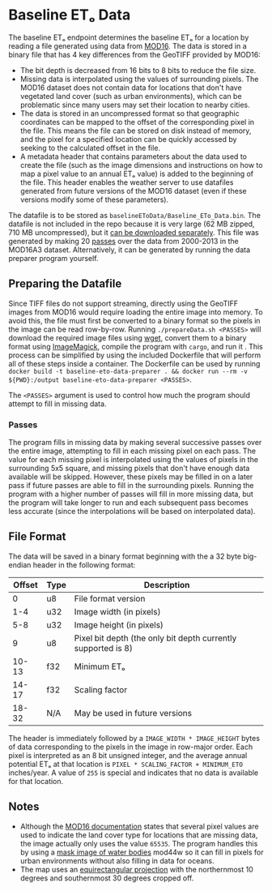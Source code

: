 # Baseline ETₒ Data

The baseline ETₒ endpoint determines the baseline ETₒ for a location by reading a file generated using data from [MOD16](https://www.ntsg.umt.edu/project/modis/mod16.php).
The data is stored in a binary file that has 4 key differences from the GeoTIFF provided by MOD16:
* The bit depth is decreased from 16 bits to 8 bits to reduce the file size.
* Missing data is interpolated using the values of surrounding pixels.
The MOD16 dataset does not contain data for locations that don't have vegetated land cover (such as urban environments), which can be problematic since many users may set their location to nearby cities.
* The data is stored in an uncompressed format so that geographic coordinates can be mapped to the offset of the corresponding pixel in the file.
This means the file can be stored on disk instead of memory, and the pixel for a specified location can be quickly accessed by seeking to the calculated offset in the file.
* A metadata header that contains parameters about the data used to create the file (such as the image dimensions and instructions on how to map a pixel value to an annual ETₒ value) is added to the beginning of the file.
This header enables the weather server to use datafiles generated from future versions of the MOD16 dataset (even if these versions modify some of these parameters).

The datafile is to be stored as `baselineEToData/Baseline_ETo_Data.bin`.
The datafile is not included in the repo because it is very large (62 MB zipped, 710 MB uncompressed), but it [can be downloaded separately](http://www.mediafire.com/file/n7z32dbdvgyupk3/Baseline_ETo_Data.zip/file).
This file was generated by making 20 [passes](#passes) over the data from 2000-2013 in the MOD16A3 dataset.
Alternatively, it can be generated by running the data preparer program yourself.

## Preparing the Datafile

Since TIFF files do not support streaming, directly using the GeoTIFF images from MOD16 would require loading the entire image into memory.
To avoid this, the file must first be converted to a binary format so the pixels in the image can be read row-by-row.
Running `./prepareData.sh <PASSES>` will download the required image files using [wget](https://www.gnu.org/software/wget/), convert them to a binary format using [ImageMagick](https://imagemagick.org/index.php), compile the program with `cargo`, and run it .
This process can be simplified by using the included Dockerfile that will perform all of these steps inside a container.
The Dockerfile can be used by running `docker build -t baseline-eto-data-preparer . && docker run --rm -v ${PWD}:/output baseline-eto-data-preparer <PASSES>`.

The `<PASSES>` argument is used to control how much the program should attempt to fill in missing data.

### Passes
The program fills in missing data by making several successive passes over the entire image, attempting to fill in each missing pixel on each pass.
The value for each missing pixel is interpolated using the values of pixels in the surrounding 5x5 square, and missing pixels that don't have enough data available will be skipped.
However, these pixels may be filled in on a later pass if future passes are able to fill in the surrounding pixels.
Running the program with a higher number of passes will fill in more missing data, but the program will take longer to run and each subsequent pass becomes less accurate (since the interpolations will be based on interpolated data).

## File Format

The data will be saved in a binary format beginning with the a 32 byte big-endian header in the following format:

| Offset | Type   | Description |
| ------ | ------ | --- |
| 0      | u8     | File format version |
| 1-4    | u32    | Image width (in pixels) |
| 5-8    | u32    | Image height (in pixels) |
| 9      | u8     | Pixel bit depth (the only bit depth currently supported is 8) |
| 10-13  | f32    | Minimum ETₒ |
| 14-17  | f32    | Scaling factor |
| 18-32  | N/A    | May be used in future versions |

The header is immediately followed by a `IMAGE_WIDTH * IMAGE_HEIGHT` bytes of data corresponding to the pixels in the image in row-major order.
Each pixel is interpreted as an 8 bit unsigned integer, and the average annual potential ETₒ at that location is `PIXEL * SCALING_FACTOR + MINIMUM_ETO` inches/year.
A value of `255` is special and indicates that no data is available for that location.

## Notes

* Although the [MOD16 documentation]((http://files.ntsg.umt.edu/data/NTSG_Products/MOD16/MOD16UsersGuide_V1.6_2018Aug.docx)) states that several pixel values are used to indicate the land cover type for locations that are missing data, the image actually only uses the value `65535`.
The program handles this by using a [mask image of water bodies](https://static1.squarespace.com/static/58586fa5ebbd1a60e7d76d3e/t/59394abb37c58179160775fa/1496926933082/Ocean_Mask.png) mod44w so it can fill in pixels for urban environments without also filling in data for oceans.
* The map uses an [equirectangular projection](https://en.wikipedia.org/wiki/Equirectangular_projection) with the northernmost 10 degrees and southernmost 30 degrees cropped off.
